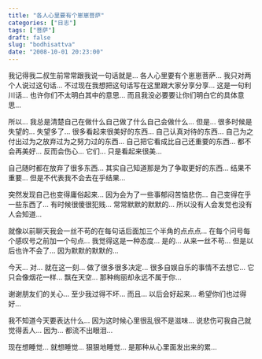 ```yaml
---
title: "各人心里要有个崽崽菩萨"
categories: ["日志"]
tags: ["菩萨"]
draft: false
slug: "bodhisattva"
date: "2008-10-01 20:23:00"
---
```


我记得我二叔生前常常跟我说一句话就是... 
各人心里要有个崽崽菩萨... 
我只对两个人说过这句话... 
不过现在我想把这句话写在这里跟大家分享分享... 
这是一句利川话... 
也许你们不太明白其中的意思... 
而且我没必要要让你们明白它的具体意思... 

所以... 
我总是清楚自己在做什么自己做了什么自己会做什么... 
但是... 
很多时候是失望的... 
失望多了... 
很多看起来很美好的东西... 
自己认真对待的东西... 
自己为之付出过为之放弃过为之努力过的东西... 
自己把它看成比自己还重要的东西... 
都不会再美好... 
反而会伤心... 
它们... 
只是看起来很美... 

自己随时都在放弃了很多东西... 
其实自己知道那是为了争取更好的东西... 
结果不重要... 
但是不代表我不会去在乎结果... 

突然发现自己也变得庸俗起来... 
因为会为了一些事郁闷苦恼悲伤... 
自己变得在乎一些东西了... 
有时候很傻很犯贱... 
常常默默的默默的... 
所以没有人会发觉也没有人会知道... 

就像以前聊天我会一丝不苟的在每句话后面加三个半角的点点点... 
在每个问号每个感叹号之前加一个句点... 
我觉得这是一种态度... 
是的... 从来一丝不苟... 
但是以后也许不会了... 
因为默默的默默的... 

今天... 
对... 就在这一刻... 
做了很多很多决定... 
很多自娱自乐的事情不去想它... 
它只会像烟花一样... 
飘在天空... 
那种绚丽却永远不属于你... 

谢谢朋友们的关心... 
至少我过得不坏... 
而且... 
以后会好起来... 
希望你们也过得好... 

我不知道今天要表达什么... 
因为这时候心里很乱很不是滋味... 
说悲伤可我自己就觉得丢人... 
因为... 
都流不出眼泪... 

现在想睡觉... 就想睡觉... 狠狠地睡觉... 是那种从心里面发出来的累... 

